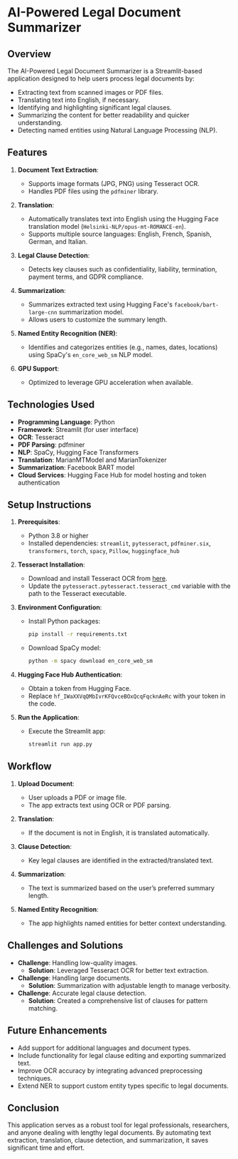 # **AI-Powered Legal Document Summarizer**

## **Overview**
The AI-Powered Legal Document Summarizer is a Streamlit-based application designed to help users process legal documents by:
- Extracting text from scanned images or PDF files.
- Translating text into English, if necessary.
- Identifying and highlighting significant legal clauses.
- Summarizing the content for better readability and quicker understanding.
- Detecting named entities using Natural Language Processing (NLP).

## **Features**
1. **Document Text Extraction**:
   - Supports image formats (JPG, PNG) using Tesseract OCR.
   - Handles PDF files using the `pdfminer` library.

2. **Translation**:
   - Automatically translates text into English using the Hugging Face translation model (`Helsinki-NLP/opus-mt-ROMANCE-en`).
   - Supports multiple source languages: English, French, Spanish, German, and Italian.

3. **Legal Clause Detection**:
   - Detects key clauses such as confidentiality, liability, termination, payment terms, and GDPR compliance.

4. **Summarization**:
   - Summarizes extracted text using Hugging Face's `facebook/bart-large-cnn` summarization model.
   - Allows users to customize the summary length.

5. **Named Entity Recognition (NER)**:
   - Identifies and categorizes entities (e.g., names, dates, locations) using SpaCy's `en_core_web_sm` NLP model.

6. **GPU Support**:
   - Optimized to leverage GPU acceleration when available.

## **Technologies Used**
- **Programming Language**: Python
- **Framework**: Streamlit (for user interface)
- **OCR**: Tesseract
- **PDF Parsing**: pdfminer
- **NLP**: SpaCy, Hugging Face Transformers
- **Translation**: MarianMTModel and MarianTokenizer
- **Summarization**: Facebook BART model
- **Cloud Services**: Hugging Face Hub for model hosting and token authentication

## **Setup Instructions**
1. **Prerequisites**:
   - Python 3.8 or higher
   - Installed dependencies: `streamlit`, `pytesseract`, `pdfminer.six`, `transformers`, `torch`, `spacy`, `Pillow`, `huggingface_hub`

2. **Tesseract Installation**:
   - Download and install Tesseract OCR from [here](https://github.com/tesseract-ocr/tesseract).
   - Update the `pytesseract.pytesseract.tesseract_cmd` variable with the path to the Tesseract executable.

3. **Environment Configuration**:
   - Install Python packages:
     ```bash
     pip install -r requirements.txt
     ```
   - Download SpaCy model:
     ```bash
     python -m spacy download en_core_web_sm
     ```

4. **Hugging Face Hub Authentication**:
   - Obtain a token from Hugging Face.
   - Replace `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` with your token in the code.

5. **Run the Application**:
   - Execute the Streamlit app:
     ```bash
     streamlit run app.py
     ```

## **Workflow**
1. **Upload Document**:
   - User uploads a PDF or image file.
   - The app extracts text using OCR or PDF parsing.

2. **Translation**:
   - If the document is not in English, it is translated automatically.

3. **Clause Detection**:
   - Key legal clauses are identified in the extracted/translated text.

4. **Summarization**:
   - The text is summarized based on the user’s preferred summary length.

5. **Named Entity Recognition**:
   - The app highlights named entities for better context understanding.

## **Challenges and Solutions**
- **Challenge**: Handling low-quality images.
  - **Solution**: Leveraged Tesseract OCR for better text extraction.
- **Challenge**: Handling large documents.
  - **Solution**: Summarization with adjustable length to manage verbosity.
- **Challenge**: Accurate legal clause detection.
  - **Solution**: Created a comprehensive list of clauses for pattern matching.

## **Future Enhancements**
- Add support for additional languages and document types.
- Include functionality for legal clause editing and exporting summarized text.
- Improve OCR accuracy by integrating advanced preprocessing techniques.
- Extend NER to support custom entity types specific to legal documents.

## **Conclusion**
This application serves as a robust tool for legal professionals, researchers, and anyone dealing with lengthy legal documents. By automating text extraction, translation, clause detection, and summarization, it saves significant time and effort.
